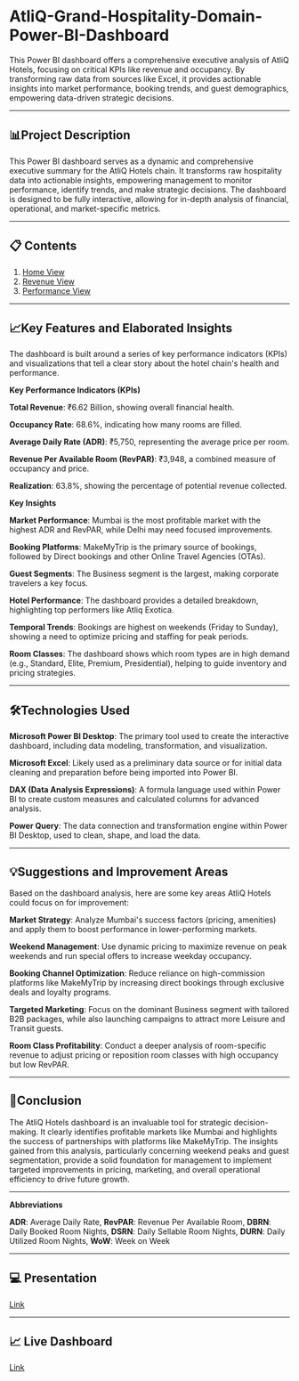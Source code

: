 # AtliQ-Grand-Hospitality-Domain-Power-BI-Dashboard

This Power BI dashboard offers a comprehensive executive analysis of AtliQ Hotels, focusing on critical KPIs like revenue and occupancy. By transforming raw data from sources like Excel, it provides actionable insights into market performance, booking trends, and guest demographics, empowering data-driven strategic decisions.
________________________________________

## 📊**Project Description**

This Power BI dashboard serves as a dynamic and comprehensive executive summary for the AtliQ Hotels chain. It transforms raw hospitality data into actionable insights, empowering management to monitor performance, identify trends, and make strategic decisions. The dashboard is designed to be fully interactive, allowing for in-depth analysis of financial, operational, and market-specific metrics.
________________________________________
## 📋 **Contents**

1. [Home View](https://github.com/sherinjthomas29/AtliQ-Grand-Hospitality-Domain-Power-BI-Dashboard/blob/main/Home%20View.png)
2. [Revenue View](https://github.com/sherinjthomas29/AtliQ-Grand-Hospitality-Domain-Power-BI-Dashboard/blob/main/Revenue%20View.png)
3. [Performance View](https://github.com/sherinjthomas29/AtliQ-Grand-Hospitality-Domain-Power-BI-Dashboard/blob/main/Performance%20View.png)
________________________________________
## 📈**Key Features and Elaborated Insights**

The dashboard is built around a series of key performance indicators (KPIs) and visualizations that tell a clear story about the hotel chain's health and performance.

**Key Performance Indicators (KPIs)**

**Total Revenue**: ₹6.62 Billion, showing overall financial health.

**Occupancy Rate**: 68.6%, indicating how many rooms are filled.

**Average Daily Rate (ADR)**: ₹5,750, representing the average price per room.

**Revenue Per Available Room (RevPAR)**: ₹3,948, a combined measure of occupancy and price.

**Realization**: 63.8%, showing the percentage of potential revenue collected.

**Key Insights**

**Market Performance**: Mumbai is the most profitable market with the highest ADR and RevPAR, while Delhi may need focused improvements.

**Booking Platforms**: MakeMyTrip is the primary source of bookings, followed by Direct bookings and other Online Travel Agencies (OTAs).

**Guest Segments**: The Business segment is the largest, making corporate travelers a key focus.

**Hotel Performance**: The dashboard provides a detailed breakdown, highlighting top performers like Atliq Exotica.

**Temporal Trends**: Bookings are highest on weekends (Friday to Sunday), showing a need to optimize pricing and staffing for peak periods.

**Room Classes**: The dashboard shows which room types are in high demand (e.g., Standard, Elite, Premium, Presidential), helping to guide inventory and pricing strategies.
________________________________________
## 🛠️**Technologies Used**

**Microsoft Power BI Desktop**: The primary tool used to create the interactive dashboard, including data modeling, transformation, and visualization.

**Microsoft Excel**: Likely used as a preliminary data source or for initial data cleaning and preparation before being imported into Power BI.

**DAX (Data Analysis Expressions)**: A formula language used within Power BI to create custom measures and calculated columns for advanced analysis.

**Power Query**: The data connection and transformation engine within Power BI Desktop, used to clean, shape, and load the data.
________________________________________
## 💡**Suggestions and Improvement Areas**
Based on the dashboard analysis, here are some key areas AtliQ Hotels could focus on for improvement:

**Market Strategy**: Analyze Mumbai's success factors (pricing, amenities) and apply them to boost performance in lower-performing markets.

**Weekend Management**: Use dynamic pricing to maximize revenue on peak weekends and run special offers to increase weekday occupancy.

**Booking Channel Optimization**: Reduce reliance on high-commission platforms like MakeMyTrip by increasing direct bookings through exclusive deals and loyalty programs.

**Targeted Marketing**: Focus on the dominant Business segment with tailored B2B packages, while also launching campaigns to attract more Leisure and Transit guests.

**Room Class Profitability**: Conduct a deeper analysis of room-specific revenue to adjust pricing or reposition room classes with high occupancy but low RevPAR.
________________________________________
## 📝**Conclusion**

The AtliQ Hotels dashboard is an invaluable tool for strategic decision-making. It clearly identifies profitable markets like Mumbai and highlights the success of partnerships with platforms like MakeMyTrip. The insights gained from this analysis, particularly concerning weekend peaks and guest segmentation, provide a solid foundation for management to implement targeted improvements in pricing, marketing, and overall operational efficiency to drive future growth.
________________________________________
**Abbreviations**

**ADR**: Average Daily Rate,
 **RevPAR**: Revenue Per Available Room,
 **DBRN**: Daily Booked Room Nights,
 **DSRN**: Daily Sellable Room Nights,
 **DURN**: Daily Utilized Room Nights,
 **WoW**: Week on Week
________________________________________
## 💻 **Presentation**

[Link](https://github.com/sherinjthomas29/AtliQ-Grand-Hospitality-Domain-Power-BI-Dashboard/blob/main/Presentation.pdf)
________________________________________
## 📈 **Live Dashboard**

[Link](https://app.powerbi.com/view?r=eyJrIjoiYTZkMDgxMDAtNTBlMy00NTE4LThiNGEtNzVhMzE1YWUwZjlmIiwidCI6ImM2ZTU0OWIzLTVmNDUtNDAzMi1hYWU5LWQ0MjQ0ZGM1YjJjNCJ9)
